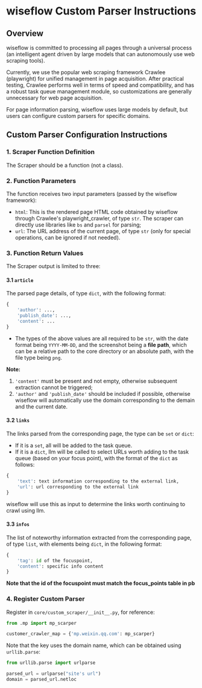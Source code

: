 # wiseflow Custom Parser Instructions

## Overview
wiseflow is committed to processing all pages through a universal process (an intelligent agent driven by large models that can autonomously use web scraping tools).

Currently, we use the popular web scraping framework Crawlee (playwright) for unified management in page acquisition. After practical testing, Crawlee performs well in terms of speed and compatibility, and has a robust task queue management module, so customizations are generally unnecessary for web page acquisition.

For page information parsing, wiseflow uses large models by default, but users can configure custom parsers for specific domains.

## Custom Parser Configuration Instructions

### 1. Scraper Function Definition
The Scraper should be a function (not a class).

### 2. Function Parameters
The function receives two input parameters (passed by the wiseflow framework):
- `html`: This is the rendered page HTML code obtained by wiseflow through Crawlee's playwright_crawler, of type `str`. The scraper can directly use libraries like `bs` and `parsel` for parsing;
- `url`: The URL address of the current page, of type `str` (only for special operations, can be ignored if not needed).

### 3. Function Return Values
The Scraper output is limited to three:

#### 3.1 `article`
The parsed page details, of type `dict`, with the following format:

```python
{
    'author': ..., 
    'publish_date': ..., 
    'content': ...
}
```

- The types of the above values are all required to be `str`, with the date format being `YYYY-MM-DD`, and the screenshot being a **file path**, which can be a relative path to the core directory or an absolute path, with the file type being `png`.

**Note:**
1. `'content'` must be present and not empty, otherwise subsequent extraction cannot be triggered;
2. `'author'` and `'publish_date'` should be included if possible, otherwise wiseflow will automatically use the domain corresponding to the demain and the current date.

#### 3.2 `links`
The links parsed from the corresponding page, the type can be `set` or `dict`:

- If it is a `set`, all will be added to the task queue.
- If it is a `dict`, llm will be called to select URLs worth adding to the task queue (based on your focus point), with the format of the `dict` as follows:

```python
{
    'text': text information corresponding to the external link, 
    'url': url corresponding to the external link
}
```

wiseflow will use this as input to determine the links worth continuing to crawl using llm.

#### 3.3 `infos`
The list of noteworthy information extracted from the corresponding page, of type `list`, with elements being `dict`, in the following format:

```python
{
    'tag': id of the focuspoint, 
    'content': specific info content
}
```

**Note that the id of the focuspoint must match the focus_points table in pb**

### 4. Register Custom Parser
Register in `core/custom_scraper/__init__.py`, for reference:

```python
from .mp import mp_scarper

customer_crawler_map = {'mp.weixin.qq.com': mp_scarper}
```

Note that the key uses the domain name, which can be obtained using `urllib.parse`:

```python
from urllib.parse import urlparse

parsed_url = urlparse("site's url")
domain = parsed_url.netloc
```
